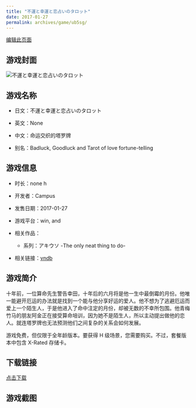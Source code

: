 ```yaml
---
title: "不運と幸運と恋占いのタロット"
date: 2017-01-27
permalink: archives/game/ub5sg/
---
```

[编辑此页面](https://github.com/ACG-3/ADV3-source/blob/main/source/_posts/%E4%B8%8D%E9%81%8B%E3%81%A8%E5%B9%B8%E9%81%8B%E3%81%A8%E6%81%8B%E5%8D%A0%E3%81%84%E3%81%AE%E3%82%BF%E3%83%AD%E3%83%83%E3%83%88.md)

## 游戏封面

![不運と幸運と恋占いのタロット](https://pan.timero.xyz/d/onedrive/img_lib_001/%E4%B8%8D%E9%81%8B%E3%81%A8%E5%B9%B8%E9%81%8B%E3%81%A8%E6%81%8B%E5%8D%A0%E3%81%84%E3%81%AE%E3%82%BF%E3%83%AD%E3%83%83%E3%83%88_cover.avif)


## 游戏名称

- 日文：不運と幸運と恋占いのタロット
- 英文：None
- 中文：命运交织的塔罗牌

- 别名：Badluck, Goodluck and Tarot of love fortune-telling


## 游戏信息

- 时长：none h
- 开发者：Campus
- 发售日期：2017-01-27
- 游戏平台：win, and
- 相关作品：
   - 系列：アキウソ -The only neat thing to do-

- 相关链接：[vndb](https://vndb.org/v19943)


## 游戏简介

十年前，一位算命先生警告幸田，十年后的六月将是他一生中最倒霉的月份。他唯一能避开厄运的办法就是找到一个能与他分享好运的爱人。他不想为了逃避厄运而爱上一个陌生人，于是他进入了命中注定的月份，却被无数的不幸所包围。他青梅竹马的朋友阿金正在接受算命培训，因为她不是陌生人，所以主动提出做他的恋人。就连塔罗牌也无法预测他们之间复杂的关系会如何发展。



游戏免费，但仅限于全年龄版本。要获得 H 级场景，您需要购买。不过，套餐版本中包含 X-Rated 存储卡。


## 下载链接

[点击下载](https://pan.timero.xyz/onedrive/adv_lib_001/%E4%B8%8D%E9%81%8B%E3%81%A8%E5%B9%B8%E9%81%8B%E3%81%A8%E6%81%8B%E5%8D%A0%E3%81%84%E3%81%AE%E3%82%BF%E3%83%AD%E3%83%83%E3%83%88)


## 游戏截图


